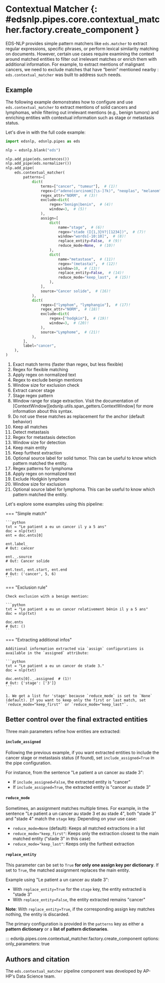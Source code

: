 # Contextual Matcher {: #edsnlp.pipes.core.contextual_matcher.factory.create_component }

EDS-NLP provides simple pattern matchers like `eds.matcher` to extract regular expressions, specific phrases, or perform lexical similarity matching on documents. However, certain use cases require examining the context around matched entities to filter out irrelevant matches or enrich them with additional information. For example, to extract mentions of malignant cancers, we need to exclude matches that have “benin” mentioned nearby : `eds.contextual_matcher` was built to address such needs.

## Example

The following example demonstrates how to configure and use `eds.contextual_matcher` to extract mentions of solid cancers and lymphomas, while filtering out irrelevant mentions (e.g., benign tumors) and enriching entities with contextual information such as stage or metastasis status.

Let's dive in with the full code example:

```python
import edsnlp, edsnlp.pipes as eds

nlp = edsnlp.blank("eds")

nlp.add_pipe(eds.sentences())
nlp.add_pipe(eds.normalizer())
nlp.add_pipe(
    eds.contextual_matcher(
        patterns=[
            dict(
                terms=["cancer", "tumeur"],  # (1)!
                regex=[r"adeno(carcinom|[\s-]?k)", "neoplas", "melanom"],  # (2)!
                regex_attr="NORM",  # (3)!
                exclude=dict(
                    regex="benign|benin",  # (4)!
                    window=3,  # (5)!
                ),
                assign=[
                    dict(
                        name="stage",  # (6)!
                        regex="stade (I{1,3}V?|[1234])",  # (7)!
                        window="words[-10:10]",  # (8)!
                        replace_entity=False,  # (9)!
                        reduce_mode=None,  # (10)!
                    ),
                    dict(
                        name="metastase",  # (11)!
                        regex="(metasta)",  # (12)!
                        window=10,  # (13)!
                        replace_entity=False,  # (14)!
                        reduce_mode="keep_last",  # (15)!
                    ),
                ],
                source="Cancer solide",  # (16)!
            ),
            dict(
                regex=["lymphom", "lymphangio"],  # (17)!
                regex_attr="NORM",  # (18)!
                exclude=dict(
                    regex=["hodgkin"],  # (19)!
                    window=3,  # (20)!
                ),
                source="Lymphome",  # (21)!
            ),
        ],
        label="cancer",
    ),
)
```

1. Exact match terms (faster than regex, but less flexible)
2. Regex for flexible matching
3. Apply regex on normalized text
4. Regex to exclude benign mentions
5. Window size for exclusion check
6. Extract cancer stage
7. Stage regex pattern
8. Window range for stage extraction. Visit the documentation of [ContextWindow][edsnlp.utils.span_getters.ContextWindow] for more information about this syntax.
9. Do not use these matches as replacement for the anchor (default behavior)
10. Keep all matches
11. Detect metastasis
12. Regex for metastasis detection
13. Window size for detection
14. Keep main entity
15. Keep furthest extraction
16. Optional source label for solid tumor. This can be useful to know which pattern matched the entity.
17. Regex patterns for lymphoma
18. Apply regex on normalized text
19. Exclude Hodgkin lymphoma
20. Window size for exclusion
21. Optional source label for lymphoma. This can be useful to know which pattern matched the entity.

Let's explore some examples using this pipeline:

=== "Simple match"

    ```python
    txt = "Le patient a eu un cancer il y a 5 ans"
    doc = nlp(txt)
    ent = doc.ents[0]

    ent.label_
    # Out: cancer

    ent._.source
    # Out: Cancer solide

    ent.text, ent.start, ent.end
    # Out: ('cancer', 5, 6)
    ```

=== "Exclusion rule"

    Check exclusion with a benign mention:

    ```python
    txt = "Le patient a eu un cancer relativement bénin il y a 5 ans"
    doc = nlp(txt)

    doc.ents
    # Out: ()
    ```

=== "Extracting additional infos"

    Additional information extracted via `assign` configurations is available in the `assigned` attribute:

    ```python
    txt = "Le patient a eu un cancer de stade 3."
    doc = nlp(txt)

    doc.ents[0]._.assigned  # (1)!
    # Out: {'stage': ['3']}
    ```

    1. We get a list for 'stage' because `reduce_mode` is set to `None` (default). If you want to keep only the first or last match, set `reduce_mode="keep_first"` or `reduce_mode="keep_last"`.

## Better control over the final extracted entities

Three main parameters refine how entities are extracted:

#### `include_assigned`

Following the previous example, if you want extracted entities to include the cancer stage or metastasis status (if found), set `include_assigned=True` in the pipe configuration.

For instance, from the sentence "Le patient a un cancer au stade 3":

- If `include_assigned=False`, the extracted entity is "cancer"
- If `include_assigned=True`, the extracted entity is "cancer au stade 3"

#### `reduce_mode`

Sometimes, an assignment matches multiple times. For example, in the sentence "Le patient a un cancer au stade 3 et au stade 4", both "stade 3" and "stade 4" match the `stage` key. Depending on your use case:

- `reduce_mode=None` (default): Keeps all matched extractions in a list
- `reduce_mode="keep_first"`: Keeps only the extraction closest to the main matched entity ("stade 3" in this case)
- `reduce_mode="keep_last"`: Keeps only the furthest extraction

#### `replace_entity`

This parameter can be set to `True` **for only one assign key per dictionary**. If set to `True`, the matched assignment replaces the main entity.

Example using "Le patient a un cancer au stade 3":

- With `replace_entity=True` for the `stage` key, the entity extracted is "stade 3"
- With `replace_entity=False`, the entity extracted remains "cancer"

**Note**: With `replace_entity=True`, if the corresponding assign key matches nothing, the entity is discarded.

The primary configuration is provided in the `patterns` key as either a **pattern dictionary** or a **list of pattern dictionaries**.

::: edsnlp.pipes.core.contextual_matcher.factory.create_component
    options:
        only_parameters: true

## Authors and citation

The `eds.contextual_matcher` pipeline component was developed by AP-HP's Data Science team.
